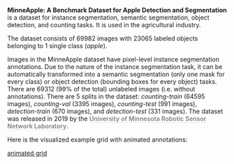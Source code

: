 **MinneApple: A Benchmark Dataset for Apple Detection and Segmentation** is a dataset for instance segmentation, semantic segmentation, object detection, and counting tasks. It is used in the agricultural industry. 

The dataset consists of 69982 images with 23065 labeled objects belonging to 1 single class (*apple*).

Images in the MinneApple dataset have pixel-level instance segmentation annotations. Due to the nature of the instance segmentation task, it can be automatically transformed into a semantic segmentation (only one mask for every class) or object detection (bounding boxes for every object) tasks. There are 69312 (99% of the total) unlabeled images (i.e. without annotations). There are 5 splits in the dataset: *counting-train* (64595 images), *counting-val* (3395 images), *counting-test* (991 images), *detection-train* (670 images), and *detection-test* (331 images). The dataset was released in 2019 by the <span style="font-weight: 600; color: grey; border-bottom: 1px dashed #d3d3d3;">University of Minnesota Robotic Sensor Network Laboratory</span>.

Here is the visualized example grid with animated annotations:

[animated grid](https://github.com/dataset-ninja/minne-apple/raw/main/visualizations/horizontal_grid.webm)
